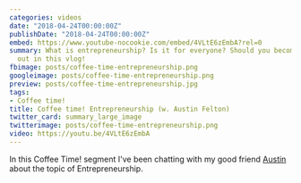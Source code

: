 ```yaml
---
categories: videos
date: "2018-04-24T00:00:00Z"
publishDate: "2018-04-24T00:00:00Z"
embed: https://www.youtube-nocookie.com/embed/4VLtE6zEmbA?rel=0
summary: What is entrepreneurship? Is it for everyone? Should you become one? Find
  out in this vlog!
fbimage: posts/coffee-time-entrepreneurship.png
googleimage: posts/coffee-time-entrepreneurship.png
preview: posts/coffee-time-entrepreneurship.jpg
tags:
- Coffee time!
title: Coffee time! Entrepreneurship (w. Austin Felton)
twitter_card: summary_large_image
twitterimage: posts/coffee-time-entrepreneurship.png
video: https://youtu.be/4VLtE6zEmbA
---
```


In this Coffee Time! segment I've been chatting with my good friend [Austin](https://entrecloud.com) about the topic of Entrepreneurship.